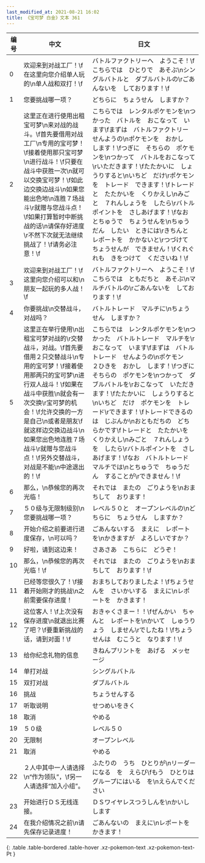```yaml
---
last_modified_at: 2021-08-21 16:02
title: 《宝可梦 白金》文本 361
---
```

| 编号 | 中文 | 日文 |
| ---- | ---- | ---- |
| 0 | 欢迎来到对战工厂！\f在这里向您介绍单人玩的\n单人战和双打！\f | バトルファクトリーへ　ようこそ！\fこちらでは　ひとりで　あそぶ\nシングルバトルと　ダブルバトルの\rごあんないを　しております！\f |
| 1 | 您要挑战哪一项？ | どちらに　ちょうせん　しますか？ |
| 2 | 这里正在进行使用出租宝可梦\n来对战的战斗。\f首先要借用对战工厂\n专用的宝可梦！\f接着使用那只宝可梦\n进行战斗！\f只要在战斗中获胜一次\n就可以交换宝可梦！\f如此边交换边战斗\n如果您能出色地\n连胜７场战斗\r就赠与您战斗点！\f如果打算暂时中断挑战的话\n请保存好进度\r不然下次就无法继续挑战了！\f请务必注意！\f | こちらでは　レンタルポケモンを\nつかった　バトルを　おこなって　います\fまずは　バトルファクトリー　せんようの\nポケモンを　おかし　します！\fつぎに　そちらの　ポケモンを\nつかって　バトルをおこなって\rいただきます！\fたたかいに　しょうりすると\nいちど　だけ\rポケモンを　トレード　できます！\fトレードと　たたかいを　くりかえし\nみごと　７れんしょうを　したら\rバトルポイントを　さしあげます！\fなお　とちゅうで　ちょうせんを\nちゅうだん　したい　ときには\rきちんと　レポートを　かかないと\rつづけて　ちょうせんが　できません！\fくれぐれも　きをつけて　くださいね！\f |
| 3 | 欢迎来到对战工厂！\f这里向您介绍可以和\n朋友一起玩的多人战！\f | バトルファクトリーへ　ようこそ！\fこちらでは　ともだちと　あそぶ\nマルチバトルの\rごあんないを　しております！\f |
| 4 | 你要挑战\n交替战斗，对战吗？ | バトルトレード　マルチに\nちょうせん　しますか？ |
| 5 | 这里正在举行使用\n出租宝可梦对战的\r交替战斗，对战。\f首先要借用２只交替战斗\n专用的宝可梦！\f接着使用那两只的宝可梦\n进行双人战斗！\f如果在战斗中获胜\n就会有一次交换\r宝可梦的机会！\f允许交换的一方是自己\n或者是朋友\f就这样边交换边战斗\n如果您出色地连胜７场战斗\r就赠与您战斗点！\f另外交替战斗，对战是不能\n中途退出的！\f | こちらでは　レンタルポケモンを\nつかった　バトルトレード　マルチを\rおこなって　います\fまずは　バトルトレード　せんようの\nポケモン　２ひきを　おかし　します！\fつぎに　そちらの　ポケモンを\nつかって　ダブルバトルを\rおこなって　いただきます！\fたたかいに　しょうりすると\nいちど　だけ　ポケモンを　トレード\rできます！\fトレードできるのは　じぶんか\nおともだちの　どちらかです\fトレードと　たたかいを　くりかえし\nみごと　７れんしょうを　したら\rバトルポイントを　さしあげます！\fなお　バトルトレード　マルチでは\nとちゅうで　ちゅうだん　することが\rできません！\f |
| 6 | 那么，\n恭候您的再次光临！ | それでは　またの　ごりようを\nおまちして　おります！ |
| 7 | ５０级与无限制级别\n您要挑战哪一项？ | レベル５０と　オープンレベルの\nどちらに　ちょうせん　しますか？ |
| 8 | 开始介绍之前要进行进度保存，\n可以吗？ | ごあんないする　まえに　レポートを\nかきますが　よろしいですか？ |
| 9 | 好啦，请到这边来！ | さあさあ　こちらに　どうぞ！ |
| 10 | 那么，\n恭候您的再次光临！\f | それでは　またの　ごりようを\nおまちして　おります！\f |
| 11 | 已经等您很久了！\f接着开始刚才的挑战\n之前需要保存进度！ | おまちしておりましたよ！\fちょうせんを　さいかいする　まえに\nレポートを　かきます！ |
| 12 | 这位客人！\f上次没有保存进度\n就退出比赛了吧？\f要重新挑战的话，请到对面！\f | おきゃくさまー！！\fぜんかい　ちゃんと　レポートを\nかいて　しゅうりょう　しません\rでしたね！\fちょうせんは　むこうと　なります！\f |
| 13 | 给你纪念礼物的信息 | きねんプリントを　あげる　メッセージ |
| 14 | 单打对战 | シングルバトル |
| 15 | 双打对战 | ダブルバトル |
| 16 | 挑战 | ちょうせんする |
| 17 | 听取说明 | せつめいをきく |
| 18 | 取消 | やめる |
| 19 | ５０级 | レベル５０ |
| 20 | 无限制 | オープンレベル |
| 21 | 取消 | やめる |
| 22 | ２人中其中一人请选择\n“作为领队”，\f另一人请选择“加入小组”。 | ふたりの　うち　ひとりが\nリーダーになる　を　えらび\fもう　ひとりは　グループにはいる　を\nえらんでください |
| 23 | 开始进行ＤＳ无线连接。 | ＤＳワイヤレスつうしんを\nかいし　します |
| 24 | 在我介绍情况之前\n请先保存记录进度！ | ごあんないの　まえに\nレポートを　かきます！ |
{: .table .table-bordered .table-hover .xz-pokemon-text .xz-pokemon-text-Pt }